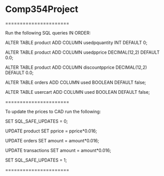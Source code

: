 # Comp354Project



======================

Run the following SQL queries IN ORDER:

ALTER TABLE product
ADD COLUMN usedpquantity INT
DEFAULT 0;

ALTER TABLE product
ADD COLUMN usedpprice DECIMAL(12,2)
DEFAULT 0.0;

ALTER TABLE product
ADD COLUMN discountpprice DECIMAL(12,2)
DEFAULT 0.0;

ALTER TABLE orders
ADD COLUMN used BOOLEAN
DEFAULT false;

ALTER TABLE usercart
ADD COLUMN used BOOLEAN
DEFAULT false;

======================

To update the prices to CAD run the following:


SET SQL_SAFE_UPDATES = 0;

UPDATE product
SET pprice = pprice*0.016;

UPDATE orders
SET amount = amount*0.016;

UPDATE transactions
SET amount = amount*0.016;

SET SQL_SAFE_UPDATES = 1;

======================
